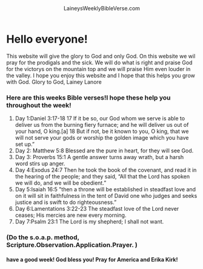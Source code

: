 <html>
<header> 
  LaineysWeeklyBibleVerse.com
<link rel="shortcut icon" href="/favicon.ico" type="image/x-icon">
<link rel="icon" href="/favicon.ico" type="image/x-icon">

</header>
<body>
<p> 
  <h1>Hello everyone!</h1>
  This website will give the glory to God and only God.
  On this website we wil pray for the prodigals and the sick.
  We will do what is right and praise God for the victorys on the mountain top and we will praise Him even louder in the valley. 
  I hope you enjoy this website and I hope that this helps you grow with God.
  Glory to God, Lainey Lanore
</p>
</body>
<h3>Here are this weeks Bible verses!I hope these help you throughout the week! </h3>

<ol>
<li>Day 1:Daniel 3:17-18 17 If it be so, our God whom we serve is able to deliver us from the burning fiery furnace; and he will deliver us out of your hand, O king.[a] 18 But if not, be it known to you, O king, that we will not serve your gods or worship the golden image which you have set up.”
</li>
<li>Day 2: Matthew 5:8 Blessed are the pure in heart,
    for they will see God.
</li>
<li>Day 3: Proverbs 15:1 A gentle answer turns away wrath,
    but a harsh word stirs up anger.
 </li>
<li>Day 4:Exodus 24:7 Then he took the book of the covenant, and read it in the hearing of the people; and they said, “All that the Lord has spoken we will do, and we will be obedient.”</li>
<li>Day 5:Isaiah 16:5 "then a throne will be established in steadfast love and on it will sit in faithfulness in the tent of David one who judges and seeks justice and is swift to do righteousness.”</li>
<li>Day 6:Lamentations 3:22-23	The steadfast love of the Lord never ceases; His mercies are new every morning.</li>
<li>Day 7:Psalm 23:1	The Lord is my shepherd; I shall not want.</li>

</ol>
<h3>(Do the s.o.a.p. method, Scripture.Observation.Application.Prayer. )</h3>


<h4> have a good week! God bless you! Pray for America and Erika Kirk! </h4>
  
</html>
